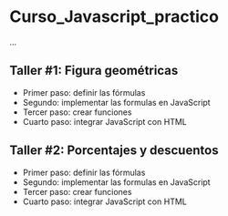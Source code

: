 # Curso_Javascript_practico

...

## Taller #1: Figura geométricas

- Primer paso: definir las fórmulas
- Segundo: implementar las formulas en JavaScript
- Tercer paso: crear funciones
- Cuarto paso: integrar JavaScript con HTML

## Taller #2: Porcentajes y descuentos

- Primer paso: definir las fórmulas
- Segundo: implementar las formulas en JavaScript
- Tercer paso: crear funciones
- Cuarto paso: integrar JavaScript con HTML

